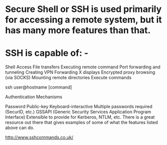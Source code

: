 # Secure Shell or SSH is used primarily for accessing a remote system, but it has many more features than that.

# SSH is capable of: -

Shell Access
File transfers
Executing remote command
Port forwarding and tunneling
Creating VPN
Forwarding X displays
Encrypted proxy browsing (via SOCKS)
Mounting remote directories
Execute commands

ssh user@hostname [command]

Authentication Mechanisms

Password
Public-key
Keyboard-interactive
Multiple passwords required (SecurID, etc.)
GSSAPI (Generic Security Services Application Program Interface)
Extensible to provide for Kerberos, NTLM, etc.
There is a great resource out there that gives examples of some of what the features listed above can do.

http://www.sshcommands.co.uk/
